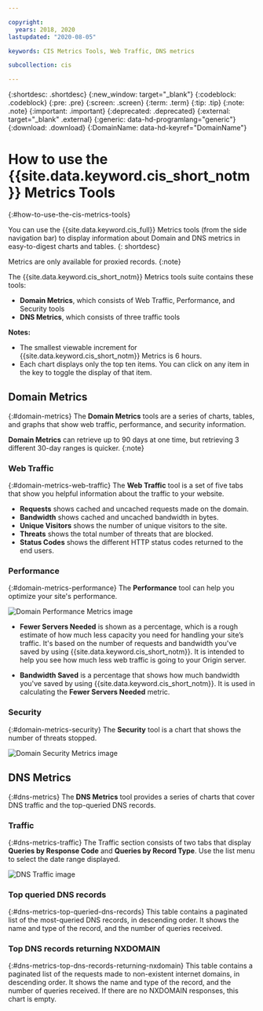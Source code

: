 ```yaml
---

copyright:
  years: 2018, 2020
lastupdated: "2020-08-05"

keywords: CIS Metrics Tools, Web Traffic, DNS metrics

subcollection: cis

---
```


{:shortdesc: .shortdesc}
{:new_window: target="_blank"}
{:codeblock: .codeblock}
{:pre: .pre}
{:screen: .screen}
{:term: .term}
{:tip: .tip}
{:note: .note}
{:important: .important}
{:deprecated: .deprecated}
{:external: target="_blank" .external}
{:generic: data-hd-programlang="generic"}
{:download: .download}
{:DomainName: data-hd-keyref="DomainName"}

# How to use the {{site.data.keyword.cis_short_notm}} Metrics Tools
{:#how-to-use-the-cis-metrics-tools}

You can use the {{site.data.keyword.cis_full}} Metrics tools (from the side navigation bar) to display information about Domain and DNS metrics in easy-to-digest charts and tables.
{: shortdesc}

Metrics are only available for proxied records.
{:note}

The {{site.data.keyword.cis_short_notm}} Metrics tools suite contains these tools:
 * **Domain Metrics**, which consists of Web Traffic, Performance, and Security tools
 * **DNS Metrics**, which consists of three traffic tools

**Notes:**

 * The smallest viewable increment for {{site.data.keyword.cis_short_notm}} Metrics is 6 hours.
 * Each chart displays only the top ten items. You can click on any item in the key to toggle the display of that item.

## Domain Metrics
{:#domain-metrics}
The **Domain Metrics** tools are a series of charts, tables, and graphs that show web traffic, performance, and security information.

**Domain Metrics** can retrieve up to 90 days at one time, but retrieving 3 different 30-day ranges is quicker.
{:note}

### Web Traffic
{:#domain-metrics-web-traffic}
The **Web Traffic** tool is a set of five tabs that show you helpful information about the traffic to your website.
* **Requests** shows cached and uncached requests made on the domain.
* **Bandwidth** shows cached and uncached bandwidth in bytes.
* **Unique Visitors** shows the number of unique visitors to the site.
* **Threats** shows the total number of threats that are blocked.
* **Status Codes** shows the different HTTP status codes returned to the end users.


### Performance
{:#domain-metrics-performance}
The **Performance** tool can help you optimize your site's performance.


![Domain Performance Metrics image](images/domain-metrics-performance.png)

* **Fewer Servers Needed** is shown as a percentage, which is a rough estimate of how much less capacity you need for handling your site’s traffic. It's based on the number of requests and bandwidth you've saved by using {{site.data.keyword.cis_short_notm}}. It is intended to help you see how much less web traffic is going to your Origin server.

* **Bandwidth Saved** is a percentage that shows how much bandwidth you've saved by using {{site.data.keyword.cis_short_notm}}. It is used in calculating the **Fewer Servers Needed** metric.

### Security
{:#domain-metrics-security}
The **Security** tool is a chart that shows the number of threats stopped.

![Domain Security Metrics image](images/domain-metrics-security.png)

## DNS Metrics
{:#dns-metrics}
The **DNS Metrics** tool provides a series of charts that cover DNS traffic and the top-queried DNS records.

### Traffic
{:#dns-metrics-traffic}
The Traffic section consists of two tabs that display **Queries by Response Code** and **Queries by Record Type**. Use the list menu to select the date range displayed.

![DNS Traffic image](images/dns-metrics-traffic.png)

### Top queried DNS records
{:#dns-metrics-top-queried-dns-records}
This table contains a paginated list of the most-queried DNS records, in descending order. It shows the name and type of the record, and the number of queries received.

### Top DNS records returning NXDOMAIN
{:#dns-metrics-top-dns-records-returning-nxdomain}
This table contains a paginated list of the requests made to non-existent internet domains, in descending order. It shows the name and type of the record, and the number of queries received. If there are no NXDOMAIN responses, this chart is empty.
